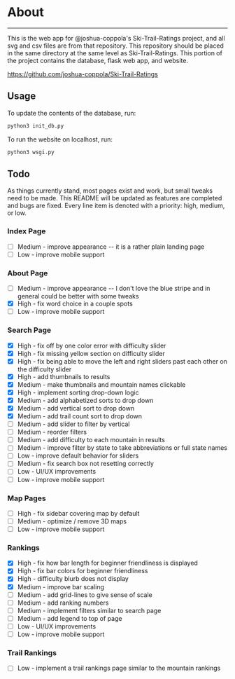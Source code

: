 # About

----------
This is the web app for @joshua-coppola's Ski-Trail-Ratings project, and all svg and csv files are from that repository. This repository should be placed in the same directory at the same level as Ski-Trail-Ratings. This portion of the project contains the database, flask web app, and website.

<https://github.com/joshua-coppola/Ski-Trail-Ratings>

## Usage

To update the contents of the database, run:

```bash
python3 init_db.py
```

To run the website on localhost, run:

```bash
python3 wsgi.py
```

## Todo

As things currently stand, most pages exist and work, but small tweaks need to be made. This README will be updated as features are completed and bugs are fixed. Every line item is denoted with a priority: high, medium, or low.

### Index Page

- [ ] Medium - improve appearance -- it is a rather plain landing page
- [ ] Low - improve mobile support

### About Page

- [ ] Medium - improve appearance -- I don't love the blue stripe and in general could be better with some tweaks
- [x] High - fix word choice in a couple spots
- [ ] Low - improve mobile support

### Search Page

- [x] High - fix off by one color error with difficulty slider
- [x] High - fix missing yellow section on difficulty slider
- [x] High - fix being able to move the left and right sliders past each other on the difficulty slider
- [x] High - add thumbnails to results
- [x] Medium - make thumbnails and mountain names clickable
- [x] High - implement sorting drop-down logic
- [x] Medium - add alphabetized sorts to drop down
- [x] Medium - add vertical sort to drop down
- [x] Medium - add trail count sort to drop down
- [ ] Medium - add slider to filter by vertical
- [ ] Medium - reorder filters
- [ ] Medium - add difficulty to each mountain in results
- [ ] Medium - improve filter by state to take abbreviations or full state names
- [ ] Low - improve default behavior for sliders
- [ ] Medium - fix search box not resetting correctly
- [ ] Low - UI/UX improvements
- [ ] Low - improve mobile support

### Map Pages

- [ ] High - fix sidebar covering map by default
- [ ] Medium - optimize / remove 3D maps
- [ ] Low - improve mobile support

### Rankings

- [x] High - fix how bar length for beginner friendliness is displayed
- [x] High - fix bar colors for beginner friendliness
- [x] High - difficulty blurb does not display
- [x] Medium - improve bar scaling
- [ ] Medium - add grid-lines to give sense of scale
- [ ] Medium - add ranking numbers
- [ ] Medium - implement filters similar to search page
- [ ] Medium - add legend to top of page
- [ ] Low - UI/UX improvements
- [ ] Low - improve mobile support

### Trail Rankings

- [ ] Low - implement a trail rankings page similar to the mountain rankings
